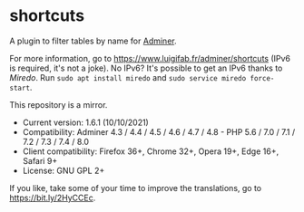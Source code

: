 # shortcuts

A plugin to filter tables by name for [Adminer](https://github.com/vrana/adminer).

For more information, go to https://www.luigifab.fr/adminer/shortcuts (IPv6 is required, it's not a joke). No IPv6? It's possible to get an IPv6 thanks to *Miredo*. Run `sudo apt install miredo` and `sudo service miredo force-start`.

This repository is a mirror.

- Current version: 1.6.1 (10/10/2021)
- Compatibility: Adminer 4.3 / 4.4 / 4.5 / 4.6 / 4.7 / 4.8 - PHP 5.6 / 7.0 / 7.1 / 7.2 / 7.3 / 7.4 / 8.0
- Client compatibility: Firefox 36+, Chrome 32+, Opera 19+, Edge 16+, Safari 9+
- License: GNU GPL 2+

If you like, take some of your time to improve the translations, go to https://bit.ly/2HyCCEc.
